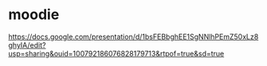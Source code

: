 # moodie
https://docs.google.com/presentation/d/1bsFEBbghEE1SgNNlhPEmZ50xLz8ghyIA/edit?usp=sharing&ouid=100792186076828179713&rtpof=true&sd=true
